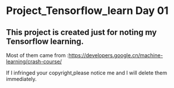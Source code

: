 # Project_Tensorflow_learn Day 01


## This project is created just for noting my Tensorflow learning.

Most of them came from :https://developers.google.cn/machine-learning/crash-course/

If I infringed your copyright,please notice me and I will delete them immediately.
